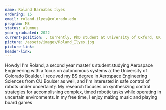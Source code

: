 ```yaml
---
name: Roland Barnabas Ilyes
ordering: 15
email: roland.ilyes@colorado.edu
program: MS
status: alumnus 
year-graduated: 2022 
current-position: . Currently, PhD student at University of Oxford, UK
picture: /assets/images/Roland_Ilyes.jpg 
picture-link: 
header-link:
---
```


Howdy! I'm Roland, a second year master's student studying Aerospace Engineering with a focus on autonomous systems at the University of Colorado Boulder. I received my BS degree in Aerospace Engineering Sciences from CU Boulder as well, and I'm interested in safe control of robots under uncertainty. My research focuses on synthesizing control strategies for accomplishing complex, timed robotic tasks while operating in uncertain environments. In my free time, I enjoy making music and playing board games 
